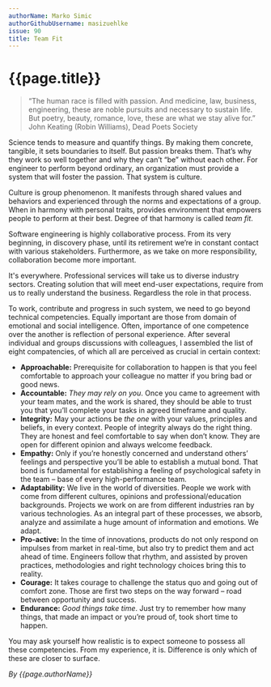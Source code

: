 ```yaml
---
authorName: Marko Simic
authorGithubUsername: masizuehlke
issue: 90
title: Team Fit
---
```

# {{page.title}}

> “The human race is filled with passion. And medicine, law, business, engineering, these are noble pursuits and necessary to sustain life. But poetry, beauty, romance, love, these are what we stay alive for.” John Keating (Robin Williams), Dead Poets Society

Science tends to measure and quantify things. By making them concrete, tangible, it sets boundaries to itself. But passion breaks them. That’s why they work so well together and why they can’t “be” without each other. For engineer to perform beyond ordinary, an organization must provide a system that will foster the passion. That system is culture.

Culture is group phenomenon. It manifests through shared values and behaviors and experienced through the norms and expectations of a group. When in harmony with personal traits, provides environment that empowers people to perform at their best. Degree of that harmony is called _team fit_.

Software engineering is highly collaborative process. From its very beginning, in discovery phase, until its retirement we’re in constant contact with various stakeholders. Furthermore, as we take on more responsibility, collaboration become more important.

It's everywhere. Professional services will take us to diverse industry sectors. Creating solution that will meet end-user expectations, require from us to really understand the business. Regardless the role in that process.

To work, contribute and progress in such system, we need to go beyond technical competencies. Equally important are those from domain of emotional and social intelligence. Often, importance of one competence over the another is reflection of personal experience. After several individual and groups discussions with colleagues, I assembled the list of eight compatencies, of which all are perceived as crucial in certain context:

- **Approachable:** Prerequisite for collaboration to happen is that you feel comfortable to approach your colleague no matter if you bring bad or good news. 
- **Accountable:** _They may rely on you_. Once you came to agreement with your team mates, and the work is shared, they should be able to trust you that you’ll complete your tasks in agreed timeframe and quality.
- **Integrity:** May your actions be _the one_ with your values, principles and beliefs, in every context. People of integrity always do the right thing. They are honest and feel comfortable to say when don’t know. They are open for different opinion and always welcome feedback.
- **Empathy:** Only if you’re honestly concerned and understand others’ feelings and perspective you’ll be able to establish a mutual bond. That bond is fundamental for establishing a feeling of psychological safety in the team – base of every high-performance team.
- **Adaptability:** We live in the world of diversities. People we work with come from different cultures, opinions and professional/education backgrounds. Projects we work on are from different industries ran by various technologies. As an integral part of these processes, we absorb, analyze and assimilate a huge amount of information and emotions. We adapt.
- **Pro-active:** In the time of innovations, products do not only respond on impulses from market in real-time, but also try to predict them and act ahead of time. Engineers follow that rhythm, and assisted by proven practices, methodologies and right technology choices bring this to reality.
- **Courage:** It takes courage to challenge the status quo and going out of comfort zone. Those are first two steps on the way forward – road between opportunity and success. 
- **Endurance:** _Good things take time_. Just try to remember how many things, that made an impact or you’re proud of, took short time to happen.

You may ask yourself how realistic is to expect someone to possess all these competencies.
From my experience, it is. Difference is only which of these are closer to surface.

*By {{page.authorName}}*
